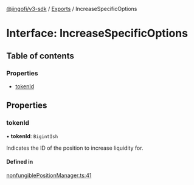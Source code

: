 [@jingofi/v3-sdk](../README.md) / [Exports](../modules.md) / IncreaseSpecificOptions

# Interface: IncreaseSpecificOptions

## Table of contents

### Properties

- [tokenId](IncreaseSpecificOptions.md#tokenid)

## Properties

### tokenId

• **tokenId**: `BigintIsh`

Indicates the ID of the position to increase liquidity for.

#### Defined in

[nonfungiblePositionManager.ts:41](https://github.com/Jingo-Finance/v3-sdk/blob/08a7c05/src/nonfungiblePositionManager.ts#L41)
